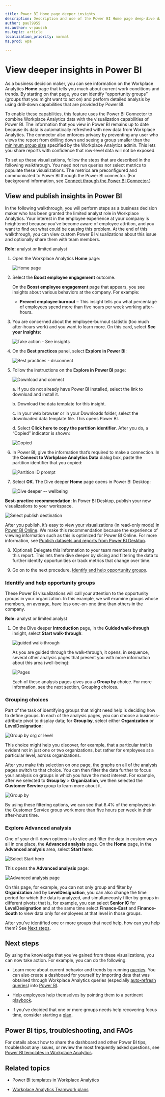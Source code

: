 ```yaml
---

title: Power BI Home page deeper insights
description: Description and use of the Power BI Home page deep-dive dashboard
author: paul9955
ms.author: v-pausch
ms.topic: article
localization_priority: normal 
ms.prod: wpa

---
```


# View deeper insights in Power BI

As a business decision maker, you can see information on the Workplace Analytics **Home** page that tells you much about current work conditions and trends. By starting on that page, you can identify “opportunity groups” (groups that you might want to act on) and perform detailed analysis by using drill-down capabilities that are provided by Power BI. 

To enable these capabilities, this feature uses the Power BI Connector to combine Workplace Analytics data with the visualization capabilities of Power BI. The information that you view in Power BI remains up to date because its data is automatically refreshed with new data from Workplace Analytics. The connector also enforces privacy by preventing any user who views the report from drilling down and seeing a group smaller than the [minimum group size](../use/settings.md#minimum-group-size) specified by the Workplace Analytics admin. This lets you share reports with confidence that row-level data will not be exposed. 

To set up these visualizations, follow the steps that are described in the following walkthrough. You need not run queries nor select metrics to populate these visualizations. The metrics are preconfigured and communicated to Power BI through the Power BI connector. (For background information, see [Connect through the Power BI Connector](../use/view-download-and-export-query-results.md#connect-through-the-power-bi-connector).)

## View and publish insights in Power BI

In the following walkthrough, you will perform steps as a business decision maker who has been granted the limited analyst role in Workplace Analytics. Your interest in the employee experience at your company is heightened because you’ve become aware of employee attrition, and you want to find out what could be causing this problem. At the end of this walkthrough, you can view custom Power BI visualizations about this issue and optionally share them with team members. 

**Role:** analyst or limited analyst

1.	Open the Workplace Analytics **Home** page:

    ![Home page](../images/wpa/tutorials/new-home-page.png)
 
2.	Select the **Boost employee engagement** outcome. 

     On the **Boost employee engagement** page that appears, you see insights about various behaviors at the company. For example: 
     
     * **Prevent employee burnout** &ndash; This insight tells you what percentage of employees spend more than five hours per week working after-hours.
     
3.	You are concerned about the employee-burnout statistic (too much after-hours work) and you want to learn more. On this card, select **See your insights**:
 
     ![Take action - See insights](../images/wpa/tutorials/burnout-take-action.png)

4.   On the **Best practices** panel, select **Explore in Power BI**: 

     ![Best practices - disconnect](../images/wpa/tutorials/best-practices-disconnect.png)

5.	Follow the instructions on the **Explore in Power BI** page:

     ![Download and connect](../images/wpa/tutorials/explore-in-pbi.png) 
      
     a.	If you do not already have Power BI installed, select the link to download and install it. 
 
     b.	Download the data template for this insight. 
 
     c.	In your web browser or in your Downloads folder, select the downloaded data template file. This opens Power BI.  
 
     d.	Select **Click here to copy the partition identifier**. After you do, a “Copied” indicator is shown:
    
     ![Copied](../images/wpa/tutorials/partition-id-copied.png)    
 
6.	In Power BI, give the information that’s required to make a connection. In the **Connect to Workplace Analytics Data** dialog box, paste the partition identifier that you copied:

     ![Partition ID prompt](../images/wpa/tutorials/partition-id-prompt.png)
 
7.	Select **OK**. The Dive deeper **Home** page opens in Power BI Desktop:
 
     ![Dive deeper -- wellbeing](../images/wpa/tutorials/dive-deeper-wellbeing.png)

**Best-practice recommendation**: In Power BI Desktop, publish your new visualizations to your workspace.

   ![Select publish destination](../images/wpa/tutorials/publish-to-pbi-workspace.png)
 
After you publish, it’s easy to view your visualizations (in read-only mode) in [Power BI Online](https://powerbi.microsoft.com/en-us/). We make this recommendation because the experience of viewing information such as this is optimized for Power BI Online. For more information, see [Publish datasets and reports from Power BI Desktop](https://docs.microsoft.com/power-bi/create-reports/desktop-upload-desktop-files). 

8.	(Optional) Delegate this information to your team members by sharing this report. This lets them dive deeper by slicing and filtering the data to further identify opportunities or track metrics that change over time. 

9.	Go on to the next procedure, [Identify and help opportunity groups](#identify-and-help-opportunity-groups). 

### Identify and help opportunity groups 

These Power BI visualizations will call your attention to the opportunity groups in your organization. In this example, we will examine groups whose members, on average, have less one-on-one time than others in the company. 

**Role:** analyst or limited analyst

1.	On the Dive deeper **Introduction** page, in the **Guided walk-through** insight, select **Start walk-through**:
   
    ![guided walk-through](../images/wpa/tutorials/guided-walkthrough.png)
    
    As you are guided through the walk-through, it opens, in sequence, several other analysis pages that present you with more information about this area (well-being):
      
    ![Pages](../images/wpa/tutorials/pages-toc.png)
   
    Each of these analysis pages gives you a **Group by** choice. For more information, see the next section, Grouping choices. 

### Grouping choices 

Part of the task of identifying groups that might need help is deciding how to define groups. In each of the analysis pages, you can choose a business-attribute pivot to display data; for **Group by**, select either **Organization** or **LevelDesignation**:

![Group by org or level](../images/wpa/tutorials/group-by-choice.png)
 
This choice might help you discover, for example, that a particular trait is evident not in just one or two organizations, but rather for employees at a particular level, across organizations. 

After you make this selection on one page, the graphs on all of the analysis pages switch to that choice. You can then filter the data further to focus your analysis on groups in which you have the most interest. For example, after we selected to **Group by** > **Organization**, we then selected the **Customer Service** group to learn more about it. 

![Group by](../images/wpa/tutorials/distrib-after-hours-collab.png)
  
By using these filtering options, we can see that 8.4% of the employees in the Customer Service group work more than five hours per week in their after-hours time. 

### Explore Advanced analysis

One of your drill-down options is to slice and filter the data in custom ways all in one place, the **Advanced analysis** page. On the **Home** page, in the **Advanced analysis** area, select **Start here**:

![Select Start here](../images/wpa/tutorials/intro-advanced-analysis.png)
 
This opens the **Advanced analysis** page:

![Advanced analysis page](../images/wpa/tutorials/advanced-analysis.png)
 
On this page, for example, you can not only group and filter by **Organization** and by **LevelDesignation**, you can also change the time period for which the data is analyzed, and simultaneously filter by groups in different pivots; that is, for example, you can select **Senior IC** for **LevelDesignation** and at the same time select **Finance-East** and **Finance-South** to view data only for employees at that level in those groups.

After you've identified one or more groups that need help, how can you help them? See [Next steps](#next-steps). 

## Next steps

By using the knowledge that you've gained from these visualizations, you can now take action. For example, you can do the following:

 * Learn more about current behavior and trends by running [queries](query-basics.md). You can also create a dashboard for yourself by importing data that was obtained through Workplace Analytics queries (especially [auto-refresh queries](query-auto-refresh.md)) into [Power BI](../use/view-download-and-export-query-results.md#get-a-link-for-an-odata-feed-to-use-in-power-bi). 

 * Help employees help themselves by pointing them to a pertinent [playbook](../myanalytics/use/mya-adoption/adopt-learning-modules.md). 

 * If you've decided that one or more groups needs help recovering focus time, consider starting a [plan](teamwork-solution.md). 

## Power BI tips, troubleshooting, and FAQs

For details about how to share the dashboard and other Power BI tips, troubleshoot any issues, or review the most frequently asked questions, see [Power BI templates in Workplace Analytics](power-bi-templates.md).

## Related topics

* [Power BI templates in Workplace Analytics](https://review.docs.microsoft.com/en-us/Workplace-Analytics/tutorials/power-bi-templates?branch=pr-en-us-1820)

* [Workplace Analytics Teamwork plans](teamwork-solution.md)

